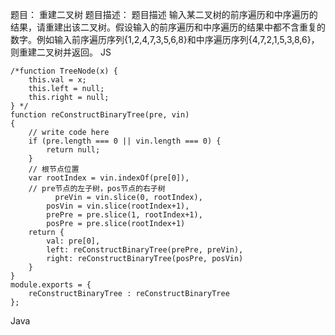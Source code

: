 题目： 重建二叉树
题目描述：
题目描述
输入某二叉树的前序遍历和中序遍历的结果，请重建出该二叉树。假设输入的前序遍历和中序遍历的结果中都不含重复的数字。例如输入前序遍历序列{1,2,4,7,3,5,6,8}和中序遍历序列{4,7,2,1,5,3,8,6}，则重建二叉树并返回。
JS
```
/*function TreeNode(x) {
    this.val = x;
    this.left = null;
    this.right = null;
} */
function reConstructBinaryTree(pre, vin)
{
    // write code here
    if (pre.length === 0 || vin.length === 0) {
        return null;
    }
    // 根节点位置
    var rootIndex = vin.indexOf(pre[0]),
    // pre节点的左子树，pos节点的右子树
    	  preVin = vin.slice(0, rootIndex),
        posVin = vin.slice(rootIndex+1),
        prePre = pre.slice(1, rootIndex+1),
        posPre = pre.slice(rootIndex+1) 
    return {
        val: pre[0],
        left: reConstructBinaryTree(prePre, preVin),
        right: reConstructBinaryTree(posPre, posVin)
    }
}
module.exports = {
    reConstructBinaryTree : reConstructBinaryTree
};
```
Java

